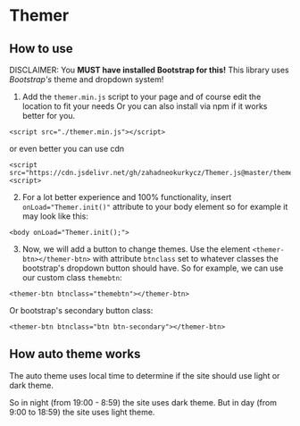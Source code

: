 # Themer
 


## How to use
DISCLAIMER: You **MUST have installed Bootstrap for this!** This library uses _Bootstrap's_ theme and dropdown system!

1. Add the `themer.min.js` script to your page and of course edit the location to fit your needs
 Or you can also install via npm if it works better for you.

```
<script src="./themer.min.js"></script>
```

or even better you can use cdn
```
<script src="https://cdn.jsdelivr.net/gh/zahadneokurkycz/Themer.js@master/themer.min.js"><script>
```

2. For a lot better experience and 100% functionality, insert `onLoad="Themer.init()"` attribute to your body element so for example it may look like this:
```
<body onLoad="Themer.init();">
```
3. Now, we will add a button to change themes. Use the element `<themer-btn></themer-btn>` with attribute `btnclass` set to whatever classes the bootstrap's dropdown button should have. So for example, we can use our custom class `themebtn`:
```
<themer-btn btnclass="themebtn"></themer-btn>
```
Or bootstrap's secondary button class:
```
<themer-btn btnclass="btn btn-secondary"></themer-btn>
```

## How auto theme works
The auto theme uses local time to determine if the site should use light or dark theme.

So in night (from 19:00 - 8:59) the site uses dark theme. But in day (from 9:00 to 18:59) the site uses light theme.
